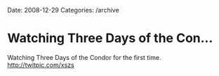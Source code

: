 Date: 2008-12-29
Categories: /archive

# Watching Three Days of the Con...

Watching Three Days of the Condor for the first time.  <a href="http://twitpic.com/xszs" rel="nofollow">http://twitpic.com/xszs</a>
